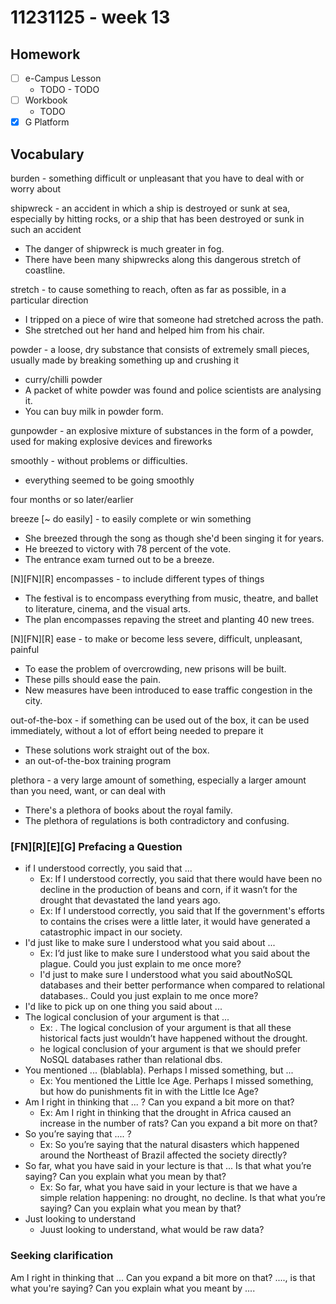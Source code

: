 # 11231125 - week 13
## Homework
- [ ] e-Campus Lesson
	- TODO	- TODO
- [ ] Workbook
	-  TODO
- [X] G Platform

## Vocabulary

burden - something difficult or unpleasant that you have to deal with or worry about

shipwreck - an accident in which a ship is destroyed or sunk at sea, especially by hitting rocks, or a ship that has been destroyed or sunk in such an accident
- The danger of shipwreck is much greater in fog.
- There have been many shipwrecks along this dangerous stretch of coastline.

stretch - to cause something to reach, often as far as possible, in a particular direction
- I tripped on a piece of wire that someone had stretched across the path.
- She stretched out her hand and helped him from his chair.

powder - a loose, dry substance that consists of extremely small pieces, usually made by breaking something up and crushing it
- curry/chilli powder
- A packet of white powder was found and police scientists are analysing it.
- You can buy milk in powder form.

gunpowder - an explosive mixture of substances in the form of a powder, used for making explosive devices and fireworks

smoothly - without problems or difficulties.
- everything seemed to be going smoothly

four months or so later/earlier

breeze [~ do easily] - to easily complete or win something
- She breezed through the song as though she'd been singing it for years.
- He breezed to victory with 78 percent of the vote.
- The entrance exam turned out to be a breeze.

[N][FN][R] encompasses - to include different types of things
- The festival is to encompass everything from music, theatre, and ballet to literature, cinema, and the visual arts.
- The plan encompasses repaving the street and planting 40 new trees.
  
[N][FN][R] ease - to make or become less severe, difficult, unpleasant, painful
- To ease the problem of overcrowding, new prisons will be built.
- These pills should ease the pain.  
- New measures have been introduced to ease traffic congestion in the city.
  
out-of-the-box - if something can be used out of the box, it can be used immediately, without a lot of effort being needed to prepare it
- These solutions work straight out of the box.
- an out-of-the-box training program
  
plethora - a very large amount of something, especially a larger amount than you need, want, or can deal with
- There's a plethora of books about the royal family.
- The plethora of regulations is both contradictory and confusing.

### [FN][R][E][G] Prefacing a Question 
- if I understood correctly, you said that ...
	- Ex: If I understood correctly, you said that there would have been no decline in the production of beans and corn, if it wasn’t for the drought that devastated the land years ago.
	- Ex: If I understood correctly, you said that If the government's efforts to contains the crises were a little later, it would have generated a catastrophic impact in our society.
- I'd just like to make sure I understood what you said about ...
	- Ex: I’d just like to make sure I understood what you said about the plague. Could you just explain to me once more?
	- I'd just to make sure I understood what you said aboutNoSQL databases and their better performance when compared to relational databases.. Could you just explain to me once more?
- I'd like to pick up on one thing you said about ...
- The logical conclusion of your argument is that ...
	- Ex: . The logical conclusion of your argument is that all these historical facts just wouldn’t have happened without the drought.
	- he logical conclusion of your argument is that we should prefer NoSQL databases rather than relational dbs.
- You mentioned ... (blablabla). Perhaps I missed something, but ...
	- Ex:  You mentioned the Little Ice Age. Perhaps I missed something, but how do punishments fit in with the Little Ice Age? 
- Am I right in thinking that ... ? Can you expand a bit more on that?
	- Ex: Am I right in thinking that the drought in Africa caused an increase in the number of rats? Can you expand a bit more on that? 
- So you’re saying that .... ?
	- Ex: So you’re saying that the natural disasters which happened around the Northeast of Brazil affected the society directly?
-  So far, what you have said in your lecture is that ... Is that what you’re saying? Can you explain what you mean by that? 
	- Ex: So far, what you have said in your lecture is that we have a simple relation happening: no drought, no decline. Is that what you’re saying? Can you explain what you mean by that?
- Just looking to understand
	- Juust looking to understand, what would be raw data?
 
### Seeking clarification
Am I right in thinking that ...
Can you expand a bit more on that?
...., is that what you're saying?
Can you explain what you meant by ....

